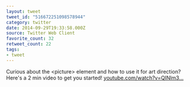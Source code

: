 ```yaml
---
layout: tweet
tweet_id: "516672251098578944"
category: twitter
date: 2014-09-29T19:33:58.000Z
source: Twitter Web Client
favorite_count: 32
retweet_count: 22
tags:
- tweet
---
```


Curious about the &lt;picture&gt; element and how to use it for art direction? Here's a 2 min video to get you started! [youtube.com/watch?v=QINlm3…](https://www.youtube.com/watch?v=QINlm3vjnaY)

